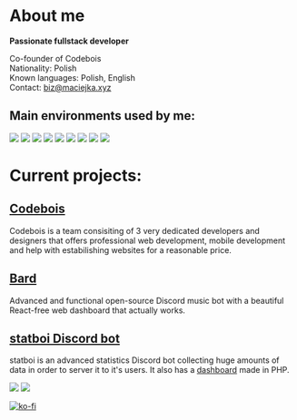 # About me
**Passionate fullstack developer**

Co-founder of Codebois<br>
Nationality: Polish<br>
Known languages: Polish, English<br>
Contact: biz@maciejka.xyz<br>

## Main environments used by me:
![](https://img.shields.io/badge/JavaScript-F7DF1E.svg?style=for-the-badge&logo=JavaScript&logoColor=black) ![](https://img.shields.io/badge/Node.js-339933.svg?style=for-the-badge&logo=nodedotjs&logoColor=white) ![](https://img.shields.io/badge/Express-000000.svg?style=for-the-badge&logo=Express&logoColor=white) ![](https://img.shields.io/badge/Electron-47848F.svg?style=for-the-badge&logo=Electron&logoColor=white) ![](https://img.shields.io/badge/.NET-512BD4.svg?style=for-the-badge&logo=dotnet&logoColor=white) ![](https://img.shields.io/badge/XAML-0C54C2.svg?style=for-the-badge&logo=XAML&logoColor=white) ![](https://img.shields.io/badge/Python-3776AB.svg?style=for-the-badge&logo=Python&logoColor=white) ![](https://img.shields.io/badge/Flask-000000.svg?style=for-the-badge&logo=Flask&logoColor=white) ![](https://img.shields.io/badge/PHP-777BB4.svg?style=for-the-badge&logo=PHP&logoColor=white)

# Current projects:

## [Codebois](https://codebois.dev/)
Codebois is a team consisiting of 3 very dedicated developers and designers that offers professional web development, mobile development and help with estabilishing websites for a reasonable price.

## [Bard](https://github.com/codebois-dev/bard)
Advanced and functional open-source Discord music bot with a beautiful React-free web dashboard that actually works.

## [statboi Discord bot](https://statboi.xyz/)
statboi is an advanced statistics Discord bot collecting huge amounts of data in order to server it to it's users. It also has a [dashboard](https://dash.statboi.xyz/) made in PHP.

![](https://github-readme-stats.vercel.app/api?username=MaciejkaG&show_icons=true&theme=transparent) ![](https://github-readme-stats.vercel.app/api/top-langs/?username=MaciejkaG&layout=donut&theme=transparent)

[![ko-fi](https://ko-fi.com/img/githubbutton_sm.svg)](https://ko-fi.com/Z8Z8OQF2R)
